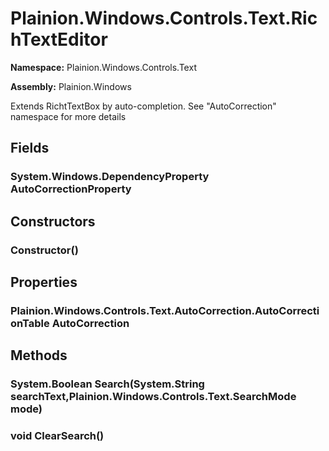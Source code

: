 
# Plainion.Windows.Controls.Text.RichTextEditor

**Namespace:** Plainion.Windows.Controls.Text

**Assembly:** Plainion.Windows

Extends RichtTextBox by auto-completion. See "AutoCorrection" namespace for more details


## Fields

### System.Windows.DependencyProperty AutoCorrectionProperty


## Constructors

### Constructor()


## Properties

### Plainion.Windows.Controls.Text.AutoCorrection.AutoCorrectionTable AutoCorrection


## Methods

### System.Boolean Search(System.String searchText,Plainion.Windows.Controls.Text.SearchMode mode)

### void ClearSearch()
